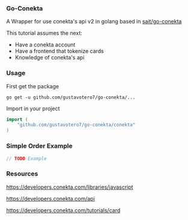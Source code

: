 
### Go-Conekta
A Wrapper for use conekta's api v2 in golang based in [sait/go-conekta](https://github.com/sait/go-conekta)

This tutorial assumes the next:

* Have a conekta account
* Have a frontend that tokenize cards
* Knowledge of conekta's api

### Usage

First get the package

```
go get -u github.com/gustavotero7/go-conekta/...
```

Import in your project

```go
import (
    "github.com/gustavotero7/go-conekta/conekta"
)
```

### Simple Order Example

```go
// TODO Example
```

### Resources

https://developers.conekta.com/libraries/javascript

https://developers.conekta.com/api

https://developers.conekta.com/tutorials/card
